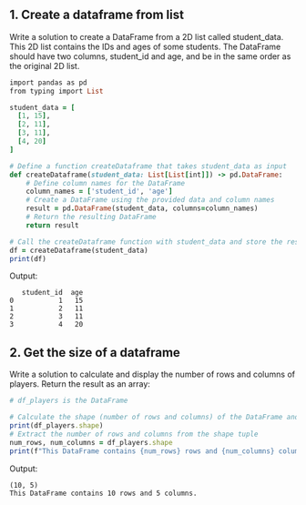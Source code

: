 ## 1. Create a dataframe from list

Write a solution to create a DataFrame from a 2D list called student_data. This 2D list contains the IDs and ages of some students.
The DataFrame should have two columns, student_id and age, and be in the same order as the original 2D list.

```ruby
import pandas as pd
from typing import List

student_data = [
  [1, 15],
  [2, 11],
  [3, 11],
  [4, 20]
]

# Define a function createDataframe that takes student_data as input
def createDataframe(student_data: List[List[int]]) -> pd.DataFrame:
    # Define column names for the DataFrame
    column_names = ['student_id', 'age']
    # Create a DataFrame using the provided data and column names
    result = pd.DataFrame(student_data, columns=column_names)
    # Return the resulting DataFrame
    return result

# Call the createDataframe function with student_data and store the result in df
df = createDataframe(student_data)
print(df)
```
Output:
```
   student_id  age
0           1   15
1           2   11
2           3   11
3           4   20
```


## 2. Get the size of a dataframe

Write a solution to calculate and display the number of rows and columns of players.
Return the result as an array:

```ruby
# df_players is the DataFrame

# Calculate the shape (number of rows and columns) of the DataFrame and print it
print(df_players.shape)
# Extract the number of rows and columns from the shape tuple
num_rows, num_columns = df_players.shape
print(f"This DataFrame contains {num_rows} rows and {num_columns} columns.")
```
Output:
```
(10, 5)
This DataFrame contains 10 rows and 5 columns.
```
